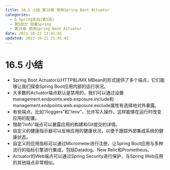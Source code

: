 ```yaml
---
title: 16.5 小结_第16章 使用Spring Boot Actuator
categories: 
  - 6 Spring实战(第5版)
  - 第5部分 部署Spring
  - 第16章 使用Spring Boot Actuator
date: 2021-10-22 13:41:01
updated: 2021-10-22 21:41:42
---
```

# 16.5 小结
- Spring Boot Actuator以HTTP和JMX MBean的形式提供了多个端点，它们能够让我们探查Spring Boot应用内部的运行状况。
- 大多数的Actuator端点默认是禁用的，我们可以通过设置management.endpoints.web.exposure.include和management.endpoints.web.exposure.exclude属性有选择地对外暴露。
- 有些端点，比如“/loggers”和“/env”，允许写入操作，这样能够在运行时改变应用的配置。
- 借助“/info”端点可以暴露应用的构建和Git提交的详情。
- 自定义的健康指示器可以反映应用的健康状况，以便于跟踪外部集成系统的健康状态。
- 自定义的应用指标可以通过Micrometer进行注册，让Spring Boot应用与多种流行的指标引擎进行集成，包括Datadog、New Relic和Prometheus。
- Actuator的Web端点可以通过Spring Security进行保护，与Spring Web应用的其他端点非常相似。
